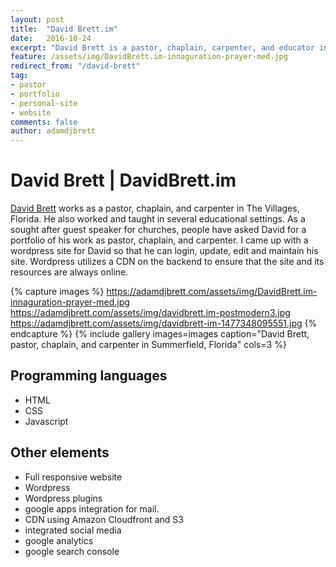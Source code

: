 ```yaml
---
layout: post
title:  "David Brett.im"
date:   2016-10-24
excerpt: "David Brett is a pastor, chaplain, carpenter, and educator in Central Florida."
feature: /assets/img/DavidBrett.im-innaguration-prayer-med.jpg
redirect_from: "/david-brett"
tag:
- pastor
- portfolio
- personal-site
- website
comments: false
author: adamdjbrett
---
```



# David Brett | DavidBrett.im
[David Brett](http://davidbrett.im) works as a pastor, chaplain, and carpenter in The Villages, Florida. He also worked and taught in several educational settings.
As a sought after guest speaker for churches, people have asked David for a portfolio of his work as pastor, chaplain, and carpenter. I came up with a wordpress site for David so that he can login, update, edit and maintain his site. Wordpress utilizes a CDN on the backend to ensure that the site and its resources are always online.

{% capture images %}
	https://adamdjbrett.com/assets/img/DavidBrett.im-innaguration-prayer-med.jpg
	https://adamdjbrett.com/assets/img/davidbrett.im-postmodern3.jpg
	https://adamdjbrett.com/assets/img/davidbrett-im-1477348095551.jpg
{% endcapture %}
{% include gallery images=images caption="David Brett, pastor, chaplain, and carpenter in Summerfield, Florida" cols=3 %}

## Programming languages
* HTML
* CSS
* Javascript


## Other elements
* Full responsive website
* Wordpress
* Wordpress plugins
* google apps integration for mail.
* CDN using Amazon Cloudfront and S3
* integrated social media
* google analytics
* google search console
